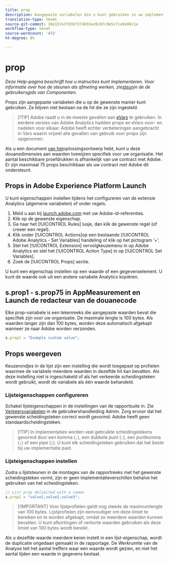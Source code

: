 ```yaml
---
title: prop
description: Aangepaste variabelen die u kunt gebruiken in uw implementatie.
translation-type: tm+mt
source-git-commit: 10e157e370367374b55ee9c87c0e5c7ca9e99c1a
workflow-type: tm+mt
source-wordcount: '472'
ht-degree: 0%

---
```



# prop

*Deze Help-pagina beschrijft hoe u instructies kunt implementeren. Voor informatie over hoe de steunen als afmeting werken, zie[steun](/help/components/dimensions/prop.md)in de de gebruikersgids van Componenten.*

Props zijn aangepaste variabelen die u op de gewenste manier kunt gebruiken. Ze blijven niet bestaan na de hit die ze zijn ingesteld.

> [!TIP] Adobe raadt u in de meeste gevallen aan [eVars](evar.md) te gebruiken. In eerdere versies van Adobe Analytics hadden props en eVars voor- en nadelen voor elkaar. Adobe heeft echter verbeteringen aangebracht in Vars waarin vrijwel alle gevallen van gebruik voor props zijn opgenomen.

Als u een document [van het](/help/implement/prepare/solution-design.md)oplossingsontwerp hebt, kunt u deze douanedimensies aan waarden toewijzen specifiek voor uw organisatie. Het aantal beschikbare proefdrukken is afhankelijk van uw contract met Adobe. Er zijn maximaal 75 props beschikbaar als uw contract met Adobe dit ondersteunt.

## Props in Adobe Experience Platform Launch

U kunt eigenschappen instellen tijdens het configureren van de extensie Analytics (algemene variabelen) of onder regels.

1. Meld u aan bij [launch.adobe.com](https://launch.adobe.com) met uw Adobe-id-referenties.
2. Klik op de gewenste eigenschap.
3. Ga naar het [!UICONTROL Rules] lusje, dan klik de gewenste regel (of creeer een regel).
4. Klik onder [!UICONTROL Actions]op een bestaande [!UICONTROL Adobe Analytics - Set Variables] handeling of klik op het pictogram ‘+’.
5. Stel het [!UICONTROL Extension] vervolgkeuzemenu in op Adobe Analytics en stel het [!UICONTROL Action Type] in op [!UICONTROL Set Variables].
6. Zoek de [!UICONTROL Props] sectie.

U kunt een eigenschap instellen op een waarde of een gegevenselement. U kunt de waarde ook uit een andere variabele Analytics kopiëren.

## s.prop1 - s.prop75 in AppMeasurement en Launch de redacteur van de douanecode

Elke prop-variabele is een tekenreeks die aangepaste waarden bevat die specifiek zijn voor uw organisatie. De maximale lengte is 100 bytes. Als waarden langer zijn dan 100 bytes, worden deze automatisch afgekapt wanneer ze naar Adobe worden verzonden.

```js
s.prop1 = "Example custom value";
```

## Props weergeven

Keuzerondjes in de lijst zijn een instelling die wordt toegepast op profielen waarmee de variabele meerdere waarden in dezelfde hit kan bevatten. Als deze instelling niet is ingeschakeld of als het verkeerde scheidingsteken wordt gebruikt, wordt de variabele als één waarde behandeld.

### Lijsteigenschappen configureren

Schakel lijsteigenschappen in de instellingen van de rapportsuite in. Zie [Verkeersvariabelen](/help/admin/admin/c-traffic-variables/traffic-var.md) in de gebruikershandleiding Admin. Zorg ervoor dat het gewenste scheidingsteken correct wordt gevormd. Adobe heeft geen standaardscheidingsteken.

> [!TIP] In implementaties worden veel gebruikte scheidingstekens gevormd door een komma (`,`), een dubbele punt (`:`), een puntkomma (`;`) of een pipe (`|`). U kunt elk scheidingsteken gebruiken dat het beste bij uw implementatie past.

### Lijsteigenschappen instellen

Zodra u lijststeunen in de montages van de rapportreeks met het gewenste scheidingsteken vormt, zijn er geen implementatieverschillen behalve het gebruiken van het scheidingsteken.

```js
// List prop delimited with a comma
s.prop1 = "value1,value2,value3";
```

> [!IMPORTANT] Voor lijstprofielen geldt nog steeds de maximumlengte van 100 bytes. Lijstprofielen zijn eenvoudiger om deze limiet te bereiken en te worden afgekapt, omdat ze meerdere waarden kunnen bevatten. U kunt afkortingen of verkorte waarden gebruiken als deze limiet van 100 bytes wordt bereikt.

Als u dezelfde waarde meerdere keren instelt in een lijst-eigenschap, wordt de duplicatie ongedaan gemaakt in de rapportage. De Werkruimte van de Analyse telt het aantal treffers waar een waarde wordt gezien, en niet het aantal tijden een waarde in gegevens bestaat.
